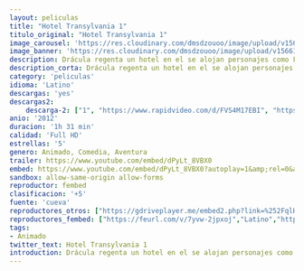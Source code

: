 ```yaml
---
layout: peliculas
title: "Hotel Transylvania 1"
titulo_original: "Hotel Transylvania 1"
image_carousel: 'https://res.cloudinary.com/dmsdzouoo/image/upload/v1566183397/transyklvania1-poster-min_z4csdj.jpg'
image_banner: 'https://res.cloudinary.com/dmsdzouoo/image/upload/v1566183402/hotel1-min_xquxs6.jpg'
description: Drácula regenta un hotel en el se alojan personajes como Frankenstein, la Momia, el Hombre Invisible, hombres-lobo... El problema del conde es que tiene una hija de espíritu aventurero a la que le resulta difícil controlar. El conflicto surge cuando se aloja en el hotel un ser humano que se siente atraído por la hija del dueño.
description_corta: Drácula regenta un hotel en el se alojan personajes como Frankenstein, la Momia, el Hombre Invisible, hombres-lobo... El problema del conde es que tiene una hija de espíritu aventurero a la que le..
category: 'peliculas'
idioma: 'Latino'
descargas: 'yes'
descargas2:
    descarga-2: ["1", "https://www.rapidvideo.com/d/FVS4M17EBI", "https://www.google.com/s2/favicons?domain=www.rapidvideo.com","RapidVideo","https://res.cloudinary.com/imbriitneysam/image/upload/v1541473684/mexico.png", "Latino", "Full HD"]
anio: '2012'
duracion: '1h 31 min'
calidad: 'Full HD'
estrellas: '5'
genero: Animado, Comedia, Aventura
trailer: https://www.youtube.com/embed/dPyLt_8VBX0
embed: https://www.youtube.com/embed/dPyLt_8VBX0?autoplay=1&amp;rel=0&amp;hd=1&border=0&wmode=opaque&enablejsapi=1&modestbranding=1&controls=1&showinfo=0
sandbox: allow-same-origin allow-forms
reproductor: fembed
clasificacion: '+5'
fuente: 'cueva'
reproductores_otros: ["https://gdriveplayer.me/embed2.php?link=%252FqlHUKYzLkZdMUMlhc9VrQ78LjXfhGH4wQzYDV166ZoI8w4%252FVgnVlpKFORnPiQ0QMz%252BPqCj0Gz8p8jwhS8NvbaCkn3qF9vvQ8hTSbQjNXbJW6ZhZ5PCAw%252Fbollb%252FtYdrMSVIVpSbD6wYRqtwEpNHWgRZulO23xvlmGq0flP80pX%252BYWXrGzKnGGaOjc2i9F9ZM%253D","Latino","https://gdriveplayer.me/embed2.php?link=VVKlAdabZdjiLSZAhtyLXgAluIJNpGD3TmtrW4qfhcN2yyuDHttxFWUsSJepXlAM96G77s1xw4HM8UBRi%252BgqSNALr9SqaCxHW006X7tgOT46ZFzFcr%252BsZjgvRFmMAcJTst9I%252BqiQK4oTe0mRWALOuhj%252B5cFIR2x4HOecN41%252BlX1ipCI1R6NMYj8kGqqDipr2w8JHEEGOBcq9oYOLOaC8xs","Latino","https://www.zembed.to/public/dist/asteroid.html?id=5129539f5cf2bd72d62d9694237d91bb&title=Hotel%20Transylvania","Latino","https://mstream.press/9iqq51joqzjy","Latino","https://movcloud.net/embed/xu-SEG-41hD5","Latino"]
reproductores_fembed: ["https://feurl.com/v/7yvw-2jpxoj","Latino","https://feurl.com/v/7yvw0m88mxo","Latino"]
tags:
- Animado
twitter_text: Hotel Transylvania 1
introduction: Drácula regenta un hotel en el se alojan personajes como Frankenstein, la Momia, el Hombre Invisible, hombres-lobo... El problema del conde es que tiene una hija de espíritu aventurero a la que le..
---
```












